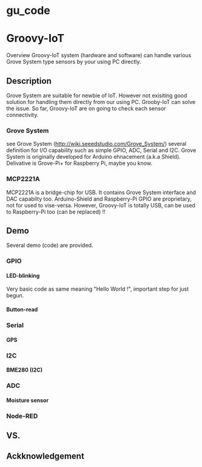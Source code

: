 # gu_code

Groovy-IoT
====

Overview
 Groovy-IoT system (hardware and software) can handle various Grove System type sensors by your using PC directly.

## Description
 Grove System are suitable for newbie of IoT. However not exisiting good solution for handling them directly from our using PC. Grooby-IoT can solve the issue. So far, Groovy-IoT are on going to check each sensor connectivity. 

 ### Grove System
  see Grove System (http://wiki.seeedstudio.com/Grove_System/) several definition for I/O capability such as simple GPIO, ADC, Serial and I2C. Grove System is originally developed for Arduino ehnacement (a.k.a Shield). Delivative is Grove-Pi+ for Raspberry Pi, maybe you know. 

 ### MCP2221A
  MCP2221A is a bridge-chip for USB. It contains Grove System interface and DAC capabilty too. Arduino-Shield and Raspberry-Pi GPIO are proprietary, not for used to vise-versa. However, Groovy-IoT is totally USB, can be used to Raspberry-Pi too (can be replaced) !!

## Demo
 Several demo (code) are provided.

 ### GPIO
  #### LED-blinking
  Very basic code as same meaning "Hello World !", important step for just begun.

  #### Button-read
  

 ### Serial
  #### GPS

 ### I2C
  #### BME280 (I2C)

 ### ADC
  #### Moisture sensor

 ### Node-RED

## VS.

## Ackknowledgement

